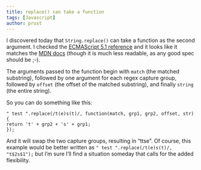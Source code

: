 ```yaml
---
title: replace() can take a function
tags: [Javascript]
author: prust
---
```

I discovered today that `String.replace()` can take a function as the second argument. I checked the [ECMAScript 5.1 reference](http://www.ecma-international.org/ecma-262/5.1/#sec-15.5.4.11) and it looks like it matches the [MDN docs](https://developer.mozilla.org/en-US/docs/JavaScript/Reference/Global_Objects/String/replace) (though it is much less readable, as any good spec should be ;-).

The arguments passed to the function begin with `match` (the matched substring), followed by one argument for each regex capture group, followed by `offset` (the offset of the matched substring), and finally `string` (the entire string).

So you can do something like this:

    " test ".replace(/t(e)s(t)/, function(match, grp1, grp2, offset, str) {
    return 't' + grp2 + 's' + grp1;
    });

And it will swap the two capture groups, resulting in “ttse”. Of course, this example would be better written as `" test ".replace(/t(e)s(t)/, "t$2s$1");` but I’m sure I’ll find a situation someday that calls for the added flexibility.